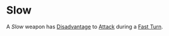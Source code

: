 # Slow

A *Slow* weapon has [Disadvantage](../../Game%20Procedures/Die%20Rolling%20Mechanics/Disadvantage.md) to [Attack](../../Game%20Procedures/Combat/Attack.md) during a [Fast Turn](../../Game%20Procedures/Core%20Procedures/Turn.md#Fast%20Turn).
